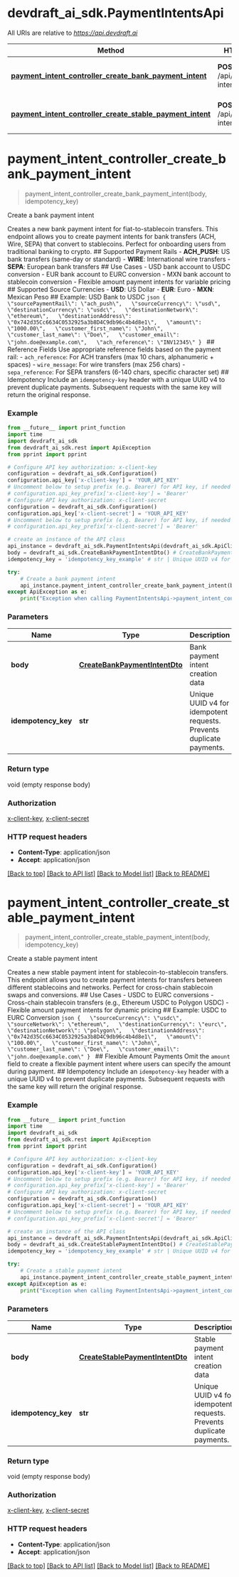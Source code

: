 # devdraft_ai_sdk.PaymentIntentsApi

All URIs are relative to *https://api.devdraft.ai*

Method | HTTP request | Description
------------- | ------------- | -------------
[**payment_intent_controller_create_bank_payment_intent**](PaymentIntentsApi.md#payment_intent_controller_create_bank_payment_intent) | **POST** /api/v0/payment-intents/bank | Create a bank payment intent
[**payment_intent_controller_create_stable_payment_intent**](PaymentIntentsApi.md#payment_intent_controller_create_stable_payment_intent) | **POST** /api/v0/payment-intents/stablecoin | Create a stable payment intent

# **payment_intent_controller_create_bank_payment_intent**
> payment_intent_controller_create_bank_payment_intent(body, idempotency_key)

Create a bank payment intent

Creates a new bank payment intent for fiat-to-stablecoin transfers.      This endpoint allows you to create payment intents for bank transfers (ACH, Wire, SEPA) that convert to stablecoins. Perfect for onboarding users from traditional banking to crypto.  ## Supported Payment Rails - **ACH_PUSH**: US bank transfers (same-day or standard) - **WIRE**: International wire transfers - **SEPA**: European bank transfers  ## Use Cases - USD bank account to USDC conversion - EUR bank account to EURC conversion - MXN bank account to stablecoin conversion - Flexible amount payment intents for variable pricing  ## Supported Source Currencies - **USD**: US Dollar - **EUR**: Euro - **MXN**: Mexican Peso  ## Example: USD Bank to USDC ```json {   \"sourcePaymentRail\": \"ach_push\",   \"sourceCurrency\": \"usd\",   \"destinationCurrency\": \"usdc\",   \"destinationNetwork\": \"ethereum\",   \"destinationAddress\": \"0x742d35Cc6634C0532925a3b8D4C9db96c4b4d8e1\",   \"amount\": \"1000.00\",   \"customer_first_name\": \"John\",   \"customer_last_name\": \"Doe\",   \"customer_email\": \"john.doe@example.com\",   \"ach_reference\": \"INV12345\" } ```  ## Reference Fields Use appropriate reference fields based on the payment rail: - `ach_reference`: For ACH transfers (max 10 chars, alphanumeric + spaces) - `wire_message`: For wire transfers (max 256 chars) - `sepa_reference`: For SEPA transfers (6-140 chars, specific character set)  ## Idempotency Include an `idempotency-key` header with a unique UUID v4 to prevent duplicate payments. Subsequent requests with the same key will return the original response.

### Example
```python
from __future__ import print_function
import time
import devdraft_ai_sdk
from devdraft_ai_sdk.rest import ApiException
from pprint import pprint

# Configure API key authorization: x-client-key
configuration = devdraft_ai_sdk.Configuration()
configuration.api_key['x-client-key'] = 'YOUR_API_KEY'
# Uncomment below to setup prefix (e.g. Bearer) for API key, if needed
# configuration.api_key_prefix['x-client-key'] = 'Bearer'
# Configure API key authorization: x-client-secret
configuration = devdraft_ai_sdk.Configuration()
configuration.api_key['x-client-secret'] = 'YOUR_API_KEY'
# Uncomment below to setup prefix (e.g. Bearer) for API key, if needed
# configuration.api_key_prefix['x-client-secret'] = 'Bearer'

# create an instance of the API class
api_instance = devdraft_ai_sdk.PaymentIntentsApi(devdraft_ai_sdk.ApiClient(configuration))
body = devdraft_ai_sdk.CreateBankPaymentIntentDto() # CreateBankPaymentIntentDto | Bank payment intent creation data
idempotency_key = 'idempotency_key_example' # str | Unique UUID v4 for idempotent requests. Prevents duplicate payments.

try:
    # Create a bank payment intent
    api_instance.payment_intent_controller_create_bank_payment_intent(body, idempotency_key)
except ApiException as e:
    print("Exception when calling PaymentIntentsApi->payment_intent_controller_create_bank_payment_intent: %s\n" % e)
```

### Parameters

Name | Type | Description  | Notes
------------- | ------------- | ------------- | -------------
 **body** | [**CreateBankPaymentIntentDto**](CreateBankPaymentIntentDto.md)| Bank payment intent creation data | 
 **idempotency_key** | **str**| Unique UUID v4 for idempotent requests. Prevents duplicate payments. | 

### Return type

void (empty response body)

### Authorization

[x-client-key](../README.md#x-client-key), [x-client-secret](../README.md#x-client-secret)

### HTTP request headers

 - **Content-Type**: application/json
 - **Accept**: application/json

[[Back to top]](#) [[Back to API list]](../README.md#documentation-for-api-endpoints) [[Back to Model list]](../README.md#documentation-for-models) [[Back to README]](../README.md)

# **payment_intent_controller_create_stable_payment_intent**
> payment_intent_controller_create_stable_payment_intent(body, idempotency_key)

Create a stable payment intent

Creates a new stable payment intent for stablecoin-to-stablecoin transfers.      This endpoint allows you to create payment intents for transfers between different stablecoins and networks. Perfect for cross-chain stablecoin swaps and conversions.  ## Use Cases - USDC to EURC conversions - Cross-chain stablecoin transfers (e.g., Ethereum USDC to Polygon USDC) - Flexible amount payment intents for dynamic pricing  ## Example: USDC to EURC Conversion ```json {   \"sourceCurrency\": \"usdc\",   \"sourceNetwork\": \"ethereum\",   \"destinationCurrency\": \"eurc\",   \"destinationNetwork\": \"polygon\",   \"destinationAddress\": \"0x742d35Cc6634C0532925a3b8D4C9db96c4b4d8e1\",   \"amount\": \"100.00\",   \"customer_first_name\": \"John\",   \"customer_last_name\": \"Doe\",   \"customer_email\": \"john.doe@example.com\" } ```  ## Flexible Amount Payments Omit the `amount` field to create a flexible payment intent where users can specify the amount during payment.  ## Idempotency Include an `idempotency-key` header with a unique UUID v4 to prevent duplicate payments. Subsequent requests with the same key will return the original response.

### Example
```python
from __future__ import print_function
import time
import devdraft_ai_sdk
from devdraft_ai_sdk.rest import ApiException
from pprint import pprint

# Configure API key authorization: x-client-key
configuration = devdraft_ai_sdk.Configuration()
configuration.api_key['x-client-key'] = 'YOUR_API_KEY'
# Uncomment below to setup prefix (e.g. Bearer) for API key, if needed
# configuration.api_key_prefix['x-client-key'] = 'Bearer'
# Configure API key authorization: x-client-secret
configuration = devdraft_ai_sdk.Configuration()
configuration.api_key['x-client-secret'] = 'YOUR_API_KEY'
# Uncomment below to setup prefix (e.g. Bearer) for API key, if needed
# configuration.api_key_prefix['x-client-secret'] = 'Bearer'

# create an instance of the API class
api_instance = devdraft_ai_sdk.PaymentIntentsApi(devdraft_ai_sdk.ApiClient(configuration))
body = devdraft_ai_sdk.CreateStablePaymentIntentDto() # CreateStablePaymentIntentDto | Stable payment intent creation data
idempotency_key = 'idempotency_key_example' # str | Unique UUID v4 for idempotent requests. Prevents duplicate payments.

try:
    # Create a stable payment intent
    api_instance.payment_intent_controller_create_stable_payment_intent(body, idempotency_key)
except ApiException as e:
    print("Exception when calling PaymentIntentsApi->payment_intent_controller_create_stable_payment_intent: %s\n" % e)
```

### Parameters

Name | Type | Description  | Notes
------------- | ------------- | ------------- | -------------
 **body** | [**CreateStablePaymentIntentDto**](CreateStablePaymentIntentDto.md)| Stable payment intent creation data | 
 **idempotency_key** | **str**| Unique UUID v4 for idempotent requests. Prevents duplicate payments. | 

### Return type

void (empty response body)

### Authorization

[x-client-key](../README.md#x-client-key), [x-client-secret](../README.md#x-client-secret)

### HTTP request headers

 - **Content-Type**: application/json
 - **Accept**: application/json

[[Back to top]](#) [[Back to API list]](../README.md#documentation-for-api-endpoints) [[Back to Model list]](../README.md#documentation-for-models) [[Back to README]](../README.md)

